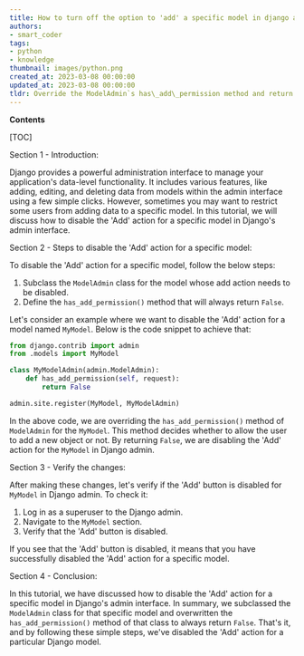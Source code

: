 ```yaml
---
title: How to turn off the option to 'add' a specific model in django admin?
authors:
- smart_coder
tags:
- python
- knowledge
thumbnail: images/python.png
created_at: 2023-03-08 00:00:00
updated_at: 2023-03-08 00:00:00
tldr: Override the ModelAdmin`s has\_add\_permission method and return False for a specific model.
---
```


**Contents**

[TOC]

Section 1 - Introduction:

Django provides a powerful administration interface to manage your application's data-level functionality. It includes various features, like adding, editing, and deleting data from models within the admin interface using a few simple clicks. However, sometimes you may want to restrict some users from adding data to a specific model. In this tutorial, we will discuss how to disable the 'Add' action for a specific model in Django's admin interface.

Section 2 - Steps to disable the 'Add' action for a specific model:

To disable the 'Add' action for a specific model, follow the below steps:

1. Subclass the `ModelAdmin` class for the model whose add action needs to be disabled.
2. Define the `has_add_permission()` method that will always return `False`.

Let's consider an example where we want to disable the 'Add' action for a model named `MyModel`. Below is the code snippet to achieve that:

```python
from django.contrib import admin
from .models import MyModel

class MyModelAdmin(admin.ModelAdmin):
    def has_add_permission(self, request):
        return False

admin.site.register(MyModel, MyModelAdmin)
```

In the above code, we are overriding the `has_add_permission()` method of `ModelAdmin` for the `MyModel`. This method decides whether to allow the user to add a new object or not. By returning `False`, we are disabling the 'Add' action for the `MyModel` in Django admin.

Section 3 - Verify the changes:

After making these changes, let's verify if the 'Add' button is disabled for `MyModel` in Django admin. To check it:

1. Log in as a superuser to the Django admin.
2. Navigate to the `MyModel` section.
3. Verify that the 'Add' button is disabled.

If you see that the 'Add' button is disabled, it means that you have successfully disabled the 'Add' action for a specific model.

Section 4 - Conclusion:

In this tutorial, we have discussed how to disable the 'Add' action for a specific model in Django's admin interface. In summary, we subclassed the `ModelAdmin` class for that specific model and overwritten the `has_add_permission()` method of that class to always return `False`. That's it, and by following these simple steps, we've disabled the 'Add' action for a particular Django model.
